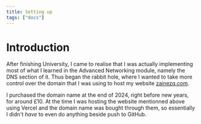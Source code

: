 ```yaml
---
title: Setting up
tags: ["docs"]
---
```


# Introduction

After finishing University, I came to realise that I was actually implementing most of what I learned in the Advanced Networking module, namely the DNS section of it. Thus began the rabbit hole, where I wanted to take more control over the domain that I was using to host my website [zainezq.com](https://zainezq.com).

I purchased the domain name at the end of 2024, right before new years, for around £10. At the time I was hosting the website mentionned above using Vercel and the domain name was bought through them, so essentially I didn't *have* to even do anything beside push to GitHub.